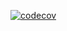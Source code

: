 [![codecov](https://codecov.io/gh/LZHTK/3-sprint-mission/branch/main/graph/badge.svg)](https://codecov.io/gh/LZHTK/3-sprint-mission)


